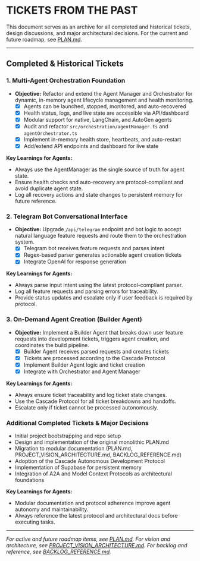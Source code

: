 # TICKETS FROM THE PAST
This document serves as an archive for all completed and historical tickets, design discussions, and major architectural decisions. For the current and future roadmap, see [PLAN.md](./PLAN.md).

---


## Completed & Historical Tickets

### 1. Multi-Agent Orchestration Foundation
- **Objective:** Refactor and extend the Agent Manager and Orchestrator for dynamic, in-memory agent lifecycle management and health monitoring.
  - [x] Agents can be launched, stopped, monitored, and auto-recovered
  - [x] Health status, logs, and live state are accessible via API/dashboard
  - [x] Modular support for native, LangChain, and AutoGen agents
  - [x] Audit and refactor `src/orchestration/agentManager.ts` and `agentOrchestrator.ts`
  - [x] Implement in-memory health store, heartbeats, and auto-restart
  - [x] Add/extend API endpoints and dashboard for live state

**Key Learnings for Agents:**
- Always use the AgentManager as the single source of truth for agent state.
- Ensure health checks and auto-recovery are protocol-compliant and avoid duplicate agent state.
- Log all recovery actions and state changes to persistent memory for future reference.

### 2. Telegram Bot Conversational Interface
- **Objective:** Upgrade `/api/telegram` endpoint and bot logic to accept natural language feature requests and route them to the orchestration system.
  - [x] Telegram bot receives feature requests and parses intent
  - [x] Regex-based parser generates actionable agent creation tickets
  - [x] Integrate OpenAI for response generation

**Key Learnings for Agents:**
- Always parse input intent using the latest protocol-compliant parser.
- Log all feature requests and parsing errors for traceability.
- Provide status updates and escalate only if user feedback is required by protocol.

### 3. On-Demand Agent Creation (Builder Agent)
- **Objective:** Implement a Builder Agent that breaks down user feature requests into development tickets, triggers agent creation, and coordinates the build pipeline.
  - [x] Builder Agent receives parsed requests and creates tickets
  - [x] Tickets are processed according to the Cascade Protocol
  - [x] Implement Builder Agent logic and ticket creation
  - [x] Integrate with Orchestrator and Agent Manager

**Key Learnings for Agents:**
- Always ensure ticket traceability and log ticket state changes.
- Use the Cascade Protocol for all ticket breakdowns and handoffs.
- Escalate only if ticket cannot be processed autonomously.

### Additional Completed Tickets & Major Decisions
- Initial project bootstrapping and repo setup
- Design and implementation of the original monolithic PLAN.md
- Migration to modular documentation (PLAN.md, PROJECT_VISION_ARCHITECTURE.md, BACKLOG_REFERENCE.md)
- Adoption of the Cascade Autonomous Development Protocol
- Implementation of Supabase for persistent memory
- Integration of A2A and Model Context Protocols as architectural foundations

**Key Learnings for Agents:**
- Modular documentation and protocol adherence improve agent autonomy and maintainability.
- Always reference the latest protocol and architectural docs before executing tasks.


---


*For active and future roadmap items, see [PLAN.md](./PLAN.md). For vision and architecture, see [PROJECT_VISION_ARCHITECTURE.md](./PROJECT_VISION_ARCHITECTURE.md). For backlog and reference, see [BACKLOG_REFERENCE.md](./BACKLOG_REFERENCE.md).*
